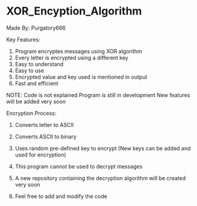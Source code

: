 # XOR_Encyption_Algorithm

Made By: Purgatory666

Key Features:

1) Program encryptes messages using XOR algorithm
2) Every letter is encrypted using a different key
3) Easy to understand
4) Easy to use
5) Encrypted value and key used is mentioned in output
6) Fast and efficient

NOTE: Code is not explained
      Program is still in development
      New features will be added very soon
      
      
Encryption Process:
  1) Converts letter to ASCII
  2) Converts ASCII to binary
  3) Uses random pre-defined key to encrypt (New keys can be added and used for encryption)

1) This program cannot be used to decrypt messages
2) A new repository containing the decryption algorithm will be created very soon
3) Feel free to add and modify the code
